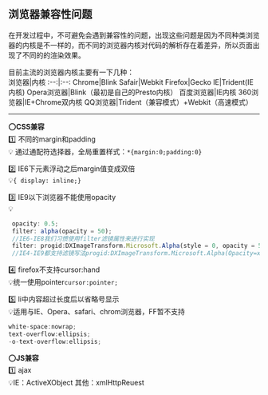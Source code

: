 ## 浏览器兼容性问题
在开发过程中，不可避免会遇到兼容性的问题，出现这些问题是因为不同种类浏览器的内核是不一样的，而不同的浏览器内核对代码的解析存在着差异，所以页面出现了不同的的渲染效果。

目前主流的浏览器内核主要有一下几种：  
浏览器|内核
:--:|:--:
Chrome|Blink
Safair|Webkit
Firefox|Gecko
IE|Trident(IE内核)
Opera浏览器|Blink（最初是自己的Presto内核）
百度浏览器|IE内核
360浏览器|IE+Chrome双内核
QQ浏览器|Trident（兼容模式）+Webkit（高速模式）

---

⭕**CSS兼容**  
:one: 不同的margin和padding  
💡 通过通配符选择器，全局重置样式：`*{margin:0;padding:0}`  

:two: IE6下元素浮动之后margin值变成双倍  
💡`{ display: inline;}`  

:three: IE9以下浏览器不能使用opacity  
💡
```js
 opacity: 0.5;
 filter: alpha(opacity = 50);
 //IE6-IE8我们习惯使用filter滤镜属性来进行实现
 filter: progid:DXImageTransform.Microsoft.Alpha(style = 0, opacity = 50);
 //IE4-IE9都支持滤镜写法progid:DXImageTransform.Microsoft.Alpha(Opacity=xx)
```

:four: firefox不支持cursor:hand  
💡统一使用pointer`cursor:pointer;`

:five: li中内容超过长度后以省略号显示  
💡适用与IE、Opera、safari、chrom浏览器，FF暂不支持  
```js
white-space:nowrap;
text-overflow:ellipsis;
-o-text-overflow:ellipsis;
```

⭕**JS兼容**  
:one: ajax  
💡IE：ActiveXObject  其他：xmlHttpReuest